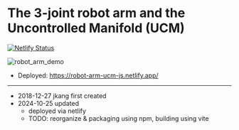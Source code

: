 # The 3-joint robot arm and the Uncontrolled Manifold (UCM)

[![Netlify Status](https://api.netlify.com/api/v1/badges/5a62e8e7-1fe6-4fdc-8134-e306f79864c6/deploy-status)](https://app.netlify.com/sites/robot-arm-ucm-js/deploys)

![robot_arm_demo](tmp/demo.gif)

- Deployed: https://robot-arm-ucm-js.netlify.app/


---
- 2018-12-27 jkang first created
- 2024-10-25 updated
    - deployed via netlify
    - TODO: reorganize & packaging using npm, building using vite